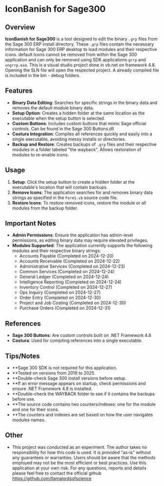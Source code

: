 # IconBanish for Sage300

## Overview

**IconBanish for Sage300** is a tool designed to edit the binary `.grp` files from the Sage 300 ERP install directory. These `.grp` files contain the necessary information for Sage 300 ERP desktop to load modules and their respective icons. default Icons cannot be removed from within the Sage 300 application and can only be removed using SDK applications `grrp` and `ungrrp.exe`. This is a visual studio project done in vb.net on framework 4.8. Opening the SLN file will open the respected project. A already compiled file is included in the bin - debug folders. 

## Features

-   **Binary Data Editing**: Searches for specific strings in the binary data and removes the default module binary data.
-   **Setup Option**: Creates a hidden folder at the same location as the executable when the setup button is selected.
-   **Custom Buttons**: Includes custom buttons that mimic Sage official controls. Can be found in the Sage 300 Buttons.dll
-   **Costura Integration**: Compiles all references quickly and easily into a single executable, avoiding messy installs or directories.
-   **Backup and Restore**: Creates backups of `.grp` files and their respective modules in a folder labeled "the wayback". Allows restoration of modules to re-enable icons.

## Usage

1.  **Setup**: Click the setup button to create a hidden folder at the executable's location that will contain backups.
2.  **Remove Icons**: The application searches for and removes binary data strings as specified in the `Form1.vb` source code file.
3.  **Restore Icons**: To restore removed icons, restore the module or all modules from the backup folder.

## Important Notes

-   **Admin Permissions**: Ensure the application has admin-level permissions, as editing binary data may require elevated privileges.
-   **Modules Supported**: The application currently supports the following modules and their respective binary strings:
    -   Accounts Payable (Completed on 2024-12-20)
    -   Accounts Receivable (Completed on 2024-12-22)
    -   Administrative Services (Completed on 2024-12-23)
    -   Common Services (Completed on 2024-12-24)
    -   General Ledger (Completed on 2024-12-24)
    -   Intelligence Reporting (Completed on 2024-12-24)
    -   Inventory Control (Completed on 2024-12-27)
    -   Ops Inquiry (Completed on 2024-12-27)
    -   Order Entry (Completed on 2024-12-30)
    -   Project and Job Costing (Completed on 2024-12-30)
    -   Purchase Orders (Completed on 2024-12-31)

## References

-   **Sage 300 Buttons**: Are custom controls built on .NET Framework 4.8
-   **Costura**: Used for compiling references into a single executable.

## Tips/Notes

-	**Sage 300 SDK is not required for this application.
-	**Tested on versions from 2019 to 2025.
-	**Double-check Sage 300 install versions before setup.
-	**If an error message appears on startup, check permissions and ensure .NET Framework 4.8 is installed.
-	**Double-check the WAYBACK folder to see if it contains the backups before use.
-	**The source code contains two counters/indexes: one for the module and one for their icons.
-	**The counters and indexes are set based on how the user navigates modules names.

## Other

- 	This project was conducted as an experiment. The author takes no responsibility for how this code is used. It is provided "as-is" without any guarantees or warranties. Users should be aware that the methods employed may not be the most efficient or best practices. Use this application at your own risk. For any questions, reports and details please feel free to contact the official github https://github.com/llamalordsofscience